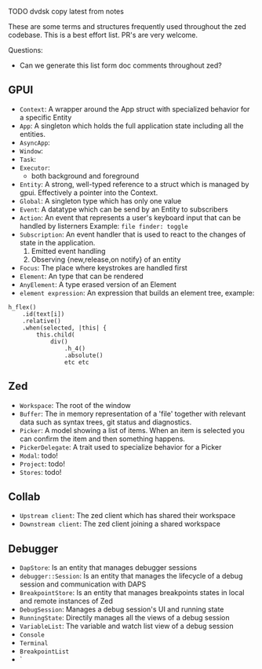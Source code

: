 TODO dvdsk copy latest from notes

These are some terms and structures frequently used throughout the zed codebase. This is a best effort list. PR's are very welcome.

Questions:

- Can we generate this list form doc comments throughout zed?

## GPUI

- `Context`: A wrapper around the App struct with specialized behavior for a specific Entity
- `App`: A singleton which holds the full application state including all the entities.
- `AsyncApp`:
- `Window`:
- `Task`:
- `Executor`:
  - both background and foreground
- `Entity`: A strong, well-typed reference to a struct which is managed by gpui. Effectively a pointer into the Context.
- `Global`: A singleton type which has only one value
- `Event`: A datatype which can be send by an Entity to subscribers
- `Action`: An event that represents a user's keyboard input that can be handled by listerners
  Example: `file finder: toggle`
- `Subscription`: An event handler that is used to react to the changes of state in the application.
  1. Emitted event handling
  2. Observing {new,release,on notify} of an entity
- `Focus`: The place where keystrokes are handled first
- `Element`: An type that can be rendered
- `AnyElement`: A type erased version of an Element
- `element expression`: An expression that builds an element tree, example:
```
h_flex()
    .id(text[i])
    .relative()
    .when(selected, |this| {
        this.child(
            div()
                .h_4()
                .absolute()
                etc etc
```

## Zed

- `Workspace`: The root of the window <TODO add image>
- `Buffer`: The in memory representation of a 'file' together with relevant data such as syntax trees, git status and diagnostics.
- `Picker`: A model showing a list of items. When an item is selected you can confirm the item and then something happens. <TODO add image>
- `PickerDelegate`: A trait used to specialize behavior for a Picker
- `Modal`: todo! <TODO add image>
- `Project`: todo! <TODO add image>
- `Stores`: todo!

## Collab

- `Upstream client`: The zed client which has shared their workspace
- `Downstream client`: The zed client joining a shared workspace

## Debugger

- `DapStore`: Is an entity that manages debugger sessions
- `debugger::Session`: Is an entity that manages the lifecycle of a debug session and communication with DAPS
- `BreakpointStore`: Is an entity that manages breakpoints states in local and remote instances of Zed
- `DebugSession`: Manages a debug session's UI and running state
- `RunningState`: Directily manages all the views of a debug session
- `VariableList`: The variable and watch list view of a debug session
- `Console`
- `Terminal`
- `BreakpointList`
- `
